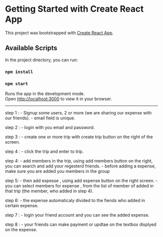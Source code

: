 # Getting Started with Create React App

This project was bootstrapped with [Create React App](https://github.com/facebook/create-react-app).

## Available Scripts

In the project directory, you can run:


### `npm install`

### `npm start`

Runs the app in the development mode.\
Open [http://localhost:3000](http://localhost:3000) to view it in your browser.

--------------------------------------------------------------------------------------

step 1 : 
    - Signup some users, 2 or more (we are sharing our expense with our friends).
    - email field is unique.   


step 2 : 
    - login with you email and password.


step 3 : 
    - create one or more trip with create trip button on the right of the screen.


step 4 :
    - click the trip and enter to trip.


step 4: 
    - add members in the trip, using add members button on the right, you can search and add your regesterd friends.
    - before adding a expense, make sure you are added you members in the group


step 5:
    - then add expesse , using add expense button on the right screen.
    - you can select members for expense , from the list of member of added in that trip (the member, who added in step 4).


step 6:
    - the expense automaticaly divided to the fiends who added in certain expense.


step 7 : 
    - login your friend account and you can see the added expense.


step 8 : 
    - your friends can make payment or updtae on the textbox displyed on the expense.


